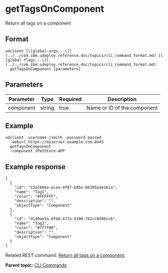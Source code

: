 # getTagsOnComponent

Return all tags on a component

## Format

```
udclient [\[global-args...\]](../../com.ibm.udeploy.reference.doc/topics/cli_command_format.md) [\[global-flags...\]](../../com.ibm.udeploy.reference.doc/topics/cli_command_format.md)
  getTagsOnComponent [parameters]
```

## Parameters

|Parameter|Type|Required|Description|
|---------|----|--------|-----------|
|component|string|true|Name or ID of the component|

## Example

```
udclient -username jsmith -password passwd 
  -weburl https://myserver.example.com:8443
  getTagsOnComponent
  -component JPetStore-APP
```

## Example response

```
[
  {
    "id": "13a1604a-ecea-4f07-b85e-6b395ade161a",
    "name": "Tag1",
    "color": "#FFFFFF",
    "description": "",
    "objectType": "Component"
  },
  {
    "id": "d140ae5a-dfb0-477a-910b-762cc0d99cc6",
    "name": "Tag2",
    "color": "#7fff00",
    "description": "",
    "objectType": "Component"
  }
]
```

Related REST command: [Return all tags on a component](rest_cli_component_tag_get.md).

**Parent topic:** [CLI Commands](../../com.ibm.udeploy.reference.doc/topics/cli_commands.md)


